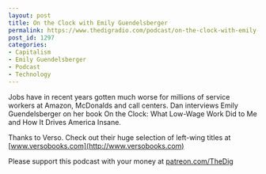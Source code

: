 ```yaml
---
layout: post
title: On the Clock with Emily Guendelsberger
permalink: https://www.thedigradio.com/podcast/on-the-clock-with-emily-guendelsberger/index.html
post_id: 1297
categories: 
- Capitalism
- Emily Guendelsberger
- Podcast
- Technology
---
```


Jobs have in recent years gotten much worse for millions of service workers at Amazon, McDonalds and call centers. Dan interviews Emily Guendelsberger on her book On the Clock: What Low-Wage Work Did to Me and How It Drives America Insane.

Thanks to Verso. Check out their huge selection of left-wing titles at 
[www.versobooks.com](http://www.versobooks.com)

Please support this podcast with your money at 
[patreon.com/TheDig](http://patreon.com/TheDig)